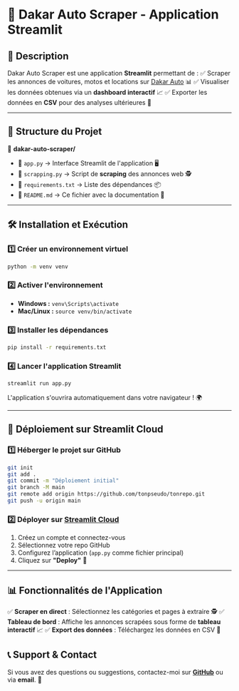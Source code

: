 # 🚀 Dakar Auto Scraper - Application Streamlit

## 📌 Description
Dakar Auto Scraper est une application **Streamlit** permettant de :
✅ Scraper les annonces de voitures, motos et locations sur [Dakar Auto](https://dakar-auto.com/) 📊
✅ Visualiser les données obtenues via un **dashboard interactif** 📈
✅ Exporter les données en **CSV** pour des analyses ultérieures 📂

---

## 📂 Structure du Projet
📁 **dakar-auto-scraper/**
- 📜 `app.py` → Interface Streamlit de l'application 🖥️
- 📜 `scrapping.py` → Script de **scraping** des annonces web 🕵️
- 📜 `requirements.txt` → Liste des dépendances 📦
- 📜 `README.md` → Ce fichier avec la documentation 📝

---

## 🛠️ Installation et Exécution
### **1️⃣ Créer un environnement virtuel**
```bash
python -m venv venv
```
### **2️⃣ Activer l'environnement**
- **Windows :** `venv\Scripts\activate`
- **Mac/Linux :** `source venv/bin/activate`

### **3️⃣ Installer les dépendances**
```bash
pip install -r requirements.txt
```

### **4️⃣ Lancer l'application Streamlit**
```bash
streamlit run app.py
```
L'application s'ouvrira automatiquement dans votre navigateur ! 🌍

---

## 🚀 Déploiement sur Streamlit Cloud
### **1️⃣ Héberger le projet sur GitHub**
```bash
git init
git add .
git commit -m "Déploiement initial"
git branch -M main
git remote add origin https://github.com/tonpseudo/tonrepo.git
git push -u origin main
```

### **2️⃣ Déployer sur [Streamlit Cloud](https://share.streamlit.io/)**
1. Créez un compte et connectez-vous
2. Sélectionnez votre repo GitHub
3. Configurez l’application (`app.py` comme fichier principal)
4. Cliquez sur **"Deploy"** 🎉

---

## 📊 Fonctionnalités de l'Application
✅ **Scraper en direct** : Sélectionnez les catégories et pages à extraire 🕵️
✅ **Tableau de bord** : Affiche les annonces scrapées sous forme de **tableau interactif** 📈
✅ **Export des données** : Téléchargez les données en CSV 📂



## 📞 Support & Contact
Si vous avez des questions ou suggestions, contactez-moi sur **[GitHub](https://github.com/tonpseudo/tonrepo)** ou via **email**. 🚀